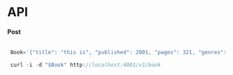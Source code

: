 # API

#### Post

```javascript

 Book='{"title": "this is", "published": 2001, "pages": 321, "genres": ["fiction", "mystery"], "rating": 3.4

 curl -i -d "$Book" http://localhost:4001/v1/book
 ```
